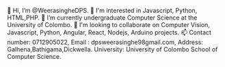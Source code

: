 👋 Hi, I’m @WeerasingheDPS.
👀 I'm interested in Javascript, Python, HTML,PHP.
🌱 I’m currently undergraduate Computer Science at the University of Colombo.
💞️ I'm looking to collaborate on Computer Vision, Javascript, Python, Angular, React, Nodejs, Arduino projects.
📫 Contact number: 0712905022, Email : dpsweerasinghe98gmail.com, Address: Galhena,Bathigama,Dickwella. University: University of Colombo School of Computer Science.
